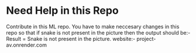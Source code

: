 # Need Help in this Repo
Contribute in this ML repo.
You have to make neccesary changes in this repo so that if snake is not present in the picture then the output should be:-
Result = Snake is not present in the picture.
 website:- project-av.onrender.com
